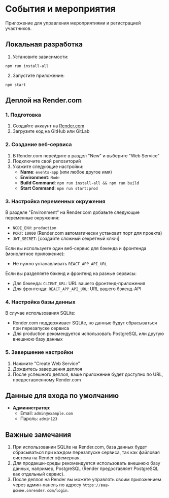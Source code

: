 # События и мероприятия

Приложение для управления мероприятиями и регистрацией участников.

## Локальная разработка

1. Установите зависимости:
```
npm run install-all
```

2. Запустите приложение:
```
npm start
```

## Деплой на Render.com

### 1. Подготовка

1. Создайте аккаунт на [Render.com](https://render.com)
2. Загрузите код на GitHub или GitLab

### 2. Создание веб-сервиса

1. В Render.com перейдите в раздел "New" и выберите "Web Service"
2. Подключите свой репозиторий
3. Укажите следующие настройки:
   - **Name**: `events-app` (или любое другое имя)
   - **Environment**: `Node`
   - **Build Command**: `npm run install-all && npm run build`
   - **Start Command**: `npm run start:prod`

### 3. Настройка переменных окружения

В разделе "Environment" на Render.com добавьте следующие переменные окружения:

- `NODE_ENV`: `production`
- `PORT`: `10000` (Render.com автоматически установит порт для проекта)
- `JWT_SECRET`: [создайте сложный секретный ключ]

Если вы используете один веб-сервис для бэкенда и фронтенда (монолитное приложение):
- Не нужно устанавливать `REACT_APP_API_URL`

Если вы разделяете бэкенд и фронтенд на разные сервисы:
- Для бэкенда: `CLIENT_URL`: URL вашего фронтенд-приложения
- Для фронтенда: `REACT_APP_API_URL`: URL вашего бэкенд-API

### 4. Настройка базы данных

В случае использования SQLite:
- Render.com поддерживает SQLite, но данные будут сбрасываться при перезапуске сервиса
- Для production рекомендуется использовать PostgreSQL или другую внешнюю базу данных

### 5. Завершение настройки

1. Нажмите "Create Web Service"
2. Дождитесь завершения деплоя
3. После успешного деплоя, ваше приложение будет доступно по URL, предоставленному Render.com

## Данные для входа по умолчанию

- **Администратор**:
  - Email: `admin@example.com`
  - Пароль: `admin123`

## Важные замечания

1. При использовании SQLite на Render.com, база данных будет сбрасываться при каждом перезапуске сервиса, так как файловая система на Render эфемерная.
2. Для продакшн-среды рекомендуется использовать внешнюю базу данных, например, PostgreSQL (Render предоставляет PostgreSQL как отдельный сервис).
3. После деплоя на Render вы можете управлять своим приложением через админ-панель по адресу `https://ваш-домен.onrender.com/login`.
